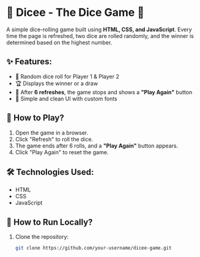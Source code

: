 # 🎲 Dicee - The Dice Game 🎲

A simple dice-rolling game built using **HTML, CSS, and JavaScript**. Every time the page is refreshed, two dice are rolled randomly, and the winner is determined based on the highest number.

## ✨ Features:
- 🎲 Random dice roll for Player 1 & Player 2  
- 🏆 Displays the winner or a draw  
- 🔄 After **6 refreshes**, the game stops and shows a **"Play Again"** button  
- 🎨 Simple and clean UI with custom fonts  

## 📌 How to Play?
1. Open the game in a browser.  
2. Click "Refresh" to roll the dice.  
3. The game ends after 6 rolls, and a **"Play Again"** button appears.  
4. Click "Play Again" to reset the game.  

## 🛠️ Technologies Used:
- HTML  
- CSS  
- JavaScript  

## 🚀 How to Run Locally?
1. Clone the repository:  
   ```sh
   git clone https://github.com/your-username/dicee-game.git
